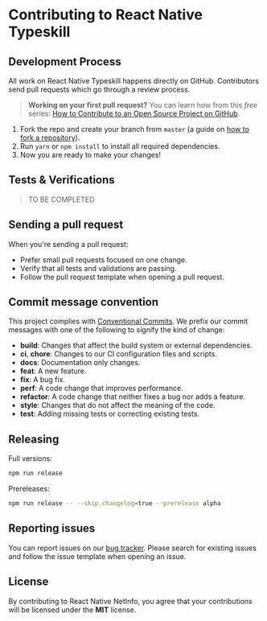 
# Contributing to React Native Typeskill

## Development Process

All work on React Native Typeskill happens directly on GitHub. Contributors send pull requests which go through a review process.

> **Working on your first pull request?** You can learn how from this *free* series: [How to Contribute to an Open Source Project on GitHub](https://egghead.io/series/how-to-contribute-to-an-open-source-project-on-github).

1. Fork the repo and create your branch from `master` (a guide on [how to fork a repository](https://help.github.com/articles/fork-a-repo/)).
2. Run `yarn` or `npm install` to install all required dependencies.
3. Now you are ready to make your changes!

## Tests & Verifications

> TO BE COMPLETED

## Sending a pull request

When you're sending a pull request:

* Prefer small pull requests focused on one change.
* Verify that all tests and validations are passing.
* Follow the pull request template when opening a pull request.

## Commit message convention

This project complies with [Conventional Commits](https://www.conventionalcommits.org/en). We prefix our commit messages with one of the following to signify the kind of change:

* **build**: Changes that affect the build system or external dependencies.
* **ci**, **chore**: Changes to our CI configuration files and scripts.
* **docs**: Documentation only changes.
* **feat**: A new feature.
* **fix**: A bug fix.
* **perf**: A code change that improves performance.
* **refactor**: A code change that neither fixes a bug nor adds a feature.
* **style**: Changes that do not affect the meaning of the code.
* **test**: Adding missing tests or correcting existing tests.

## Releasing

Full versions:

```bash
npm run release
```

Prereleases:

```bash
npm run release -- --skip.changelog=true --prerelease alpha
```

## Reporting issues

You can report issues on our [bug tracker](https://github.com/jsamr/react-native-Typeskill/issues). Please search for existing issues and follow the issue template when opening an issue.

## License

By contributing to React Native NetInfo, you agree that your contributions will be licensed under the **MIT** license.
